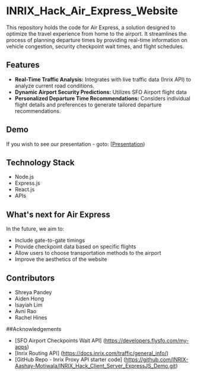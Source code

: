 # INRIX_Hack_Air_Express_Website
This repository holds the code for Air Express, a solution designed to optimize the travel experience from home to the airport. It streamlines the process of planning departure times by providing real-time information on vehicle congestion, security checkpoint wait times, and flight schedules.

## Features

- **Real-Time Traffic Analysis:** Integrates with live traffic data (Inrix API) to analyze current road conditions.
- **Dynamic Airport Security Predictions:** Utilizes SFO Airport flight data
- **Personalized Departure Time Recommendations:** Considers individual flight details and preferences to generate tailored departure recommendations.

## Demo
If you wish to see our presentation - goto: [[Presentation](https://www.canva.com/design/DAF15uW4wNA/bhHxjQttQca4qxk0k3_wVg/edit?utm_content=DAF15uW4wNA&utm_campaign=designshare&utm_medium=link2&utm_source=sharebutton))

## Technology Stack

- Node.js
- Express.js
- React.js
- APIs

## What's next for Air Express

In the future, we aim to:
- Include gate-to-gate timings
- Provide checkpoint data based on specific flights
- Allow users to choose transportation methods to the airport
- Improve the aesthetics of the website

## Contributors 

- Shreya Pandey
- Aiden Hong
- Isayiah Lim
- Avni Rao
- Rachel Hines

##Acknowledgements

* [SFO Airport Checkpoints Wait API] (https://developers.flysfo.com/my-apps)
* [Inrix Routing API] (https://docs.inrix.com/traffic/general_info/)
* [GitHub Repo - Inrix Proxy API starter code] (https://github.com/INRIX-Aashay-Motiwala/INRIX_Hack_Client_Server_ExpressJS_Demo.git)

